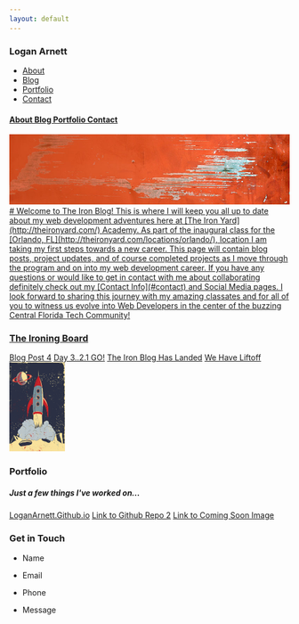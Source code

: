 ```yaml
---
layout: default
---
```

### Logan Arnett

<div id="navbar" style="display: inline;">
    <ul>
        <li><a href="/">About</li>
        <li><a href="/">Blog</li>
        <li><a href="/">Portfolio</li>
        <li><a href="/">Contact</li>
    </ul>
</div>

#### About Blog Portfolio Contact

<div id ="banner"><img src="images/paintbg.jpg" alt="images/wolvevo.png" width="auto"> </div>
# Welcome to The Iron Blog!
This is where I will keep you all up to date about my web development
adventures here at [The Iron Yard](http://theironyard.com/) Academy. As part
of the inaugural class for the [Orlando, FL](http://theironyard.com/locations/orlando/), location I
am taking my first steps towards a new career. This page will contain blog posts,
project updates, and of course completed projects as I move through the program
and on into my web development career. If you have any questions or would like 
to get in contact with me about collaborating definitely check out my [Contact Info](#contact)
and Social Media pages. I look forward to sharing this journey with my amazing
classates and for all of you to witness us evolve into Web Developers in the 
center of the buzzing Central Florida Tech Community!

### The Ironing Board
[Blog Post 4](/)
[Day 3..2.1 GO!](/2014/09/24/Day-3-2-1-Go)
[The Iron Blog Has Landed](/2014/09/23/The-Iron-Blog-Has-Landed)
[We Have Liftoff](/2014/09/22/We-Have-Liftoff)<img src="images/liftoff.png" alt="" width="100" height="160">

### Portfolio
##### Just a few things I've worked on...
[LoganArnett.Github.io](https://github.com/LoganArnett/LoganArnett.github.io)
[Link to Github Repo 2](/)
[Link to Coming Soon Image](/)

### Get in Touch

* Name

* Email
 
* Phone

* Message






